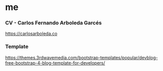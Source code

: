 # me
### **CV - Carlos Fernando Arboleda Garcés**
https://carlosarboleda.co

### Template
https://themes.3rdwavemedia.com/bootstrap-templates/popular/devblog-free-bootstrap-4-blog-template-for-developers/